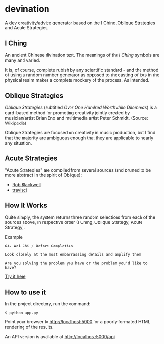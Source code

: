 # devination
A dev creativity/advice generator based on the I Ching, Oblique Strategies and Acute Strategies.
## I Ching
An ancient Chinese divination text. The meanings of the _I Ching_ symbols are many and varied.

It is, of course, complete rubish by any scientific standard - and the method of using a random number generator as opposed to the casting of lots in the physical realm makes a complete mockery of the process. As intended.

## Oblique Strategies
_Oblique Strategies_ (subtitled _Over One Hundred Worthwhile Dilemmas_) is a card-based method for promoting creativity jointly created by musician/artist Brian Eno and multimedia artist Peter Schmidt. (Source: [Wikipedia](https://en.wikipedia.org/wiki/Oblique_Strategies))

 Oblique Strategies are focused on creativity in music production, but I find that the majority are ambiguous enough that they are applicable to nearly any situation.

 ## Acute Strategies
"Acute Strategies" are compiled from several sources (and pruned to be more abstract in the spirit of Oblique):
* [Rob Blackwell](https://github.com/RobBlackwell/oblique-strategies-for-programmers)
* [traviscj](https://traviscj.com/blog/oblique_programming_strategies.html)

## How It Works
Quite simply, the system returns three random selections from each of the sources above, in respective order (I Ching, Oblique Strategy, Acute Strategy).

Example:
```
64. Wei Chi / Before Completion

Look closely at the most embarrassing details and amplify them

Are you solving the problem you have or the problem you'd like to have?
```

[Try it here](https://www.online-python.com/7k4r2vRtNm)

## How to use it
In the project directory, run the command:

```
$ python app.py
```

Point your browser to [http://localhost:5000](http://localhost:5000) for a poorly-formated HTML rendering of the results.

An API version is available at [http://localhost:5000/api](http://localhost:5000/api)